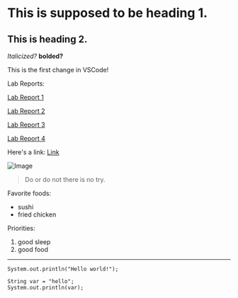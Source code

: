 # This is supposed to be heading 1.
## This is heading 2.

*Italicized?*
**bolded?**

This is the first change in VSCode!

Lab Reports:

[Lab Report 1](https://stevenli007.github.io/cse15l-lab-reports/lab-report-1-week-2.html)

[Lab Report 2](https://stevenli007.github.io/cse15l-lab-reports/lab-report-2-week-4.html)

[Lab Report 3](https://stevenli007.github.io/cse15l-lab-reports/lab-report-3-week-6.html)

[Lab Report 4](https://stevenli007.github.io/cse15l-lab-reports/lab-report-4-week-8.html)

Here's a link:
[Link](https://www.youtube.com/)

![Image](https://hips.hearstapps.com/hmg-prod.s3.amazonaws.com/images/dog-puppy-on-garden-royalty-free-image-1586966191.jpg?crop=1.00xw:0.669xh;0,0.190xh&resize=1200:*)

> Do or do not there is no try.

Favorite foods:
- sushi
- fried chicken

Priorities:
1. good sleep
2. good food

---

`System.out.println("Hello world!");`

```
String var = "hello";
System.out.println(var);
```
